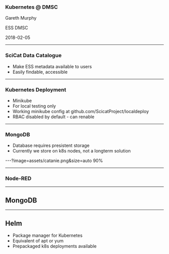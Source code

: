 ### Kubernetes @ DMSC


Gareth Murphy

ESS DMSC

2018-02-05

---

### SciCat Data Catalogue

- Make ESS metadata available to users
- Easily findable, accessible


---

### Kubernetes Deployment

- Minikube
- For local testing only
- Working minikube config at github.com/ScicatProject/localdeploy
- RBAC disabled by default - can renable



---

### MongoDB

- Database requires presistent storage
- Currently we store on k8s nodes, not a longterm solution






---?image=assets/catanie.png&size=auto 90%


---

### Node-RED

---

## MongoDB

---

## Helm

- Package manager for Kubernetes
- Equivalent of apt or yum
- Prepackaged k8s deployments available


